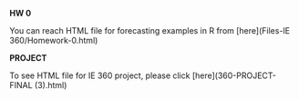 **HW 0**

You can reach HTML file for forecasting examples in R from [here](Files-IE 360/Homework-0.html)

**PROJECT**

To see HTML file for IE 360 project, please click [here](360-PROJECT-FINAL (3).html)

